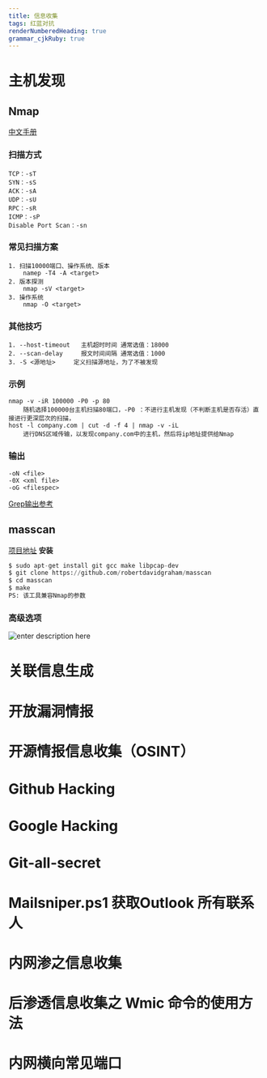 ```yaml
---
title: 信息收集
tags: 红蓝对抗
renderNumberedHeading: true
grammar_cjkRuby: true
---
```


# 主机发现
   ## Nmap
[中文手册](https://nmap.org/man/zh/index.html "https://nmap.org/man/zh/index.html")
   ### 扫描方式
   	TCP：-sT
	SYN：-sS
	ACK：-sA
	UDP：-sU
	RPC：-sR
	ICMP：-sP
	Disable Port Scan：-sn
   ### 常见扫描方案
``` nmap
1. 扫描10000端口、操作系统、版本
	namep -T4 -A <target>
2. 版本探测
	nmap -sV <target>
3. 操作系统
	nmap -O <target>
```
   ### 其他技巧  
``` nmap
1. --host-timeout   主机超时时间 通常选值：18000
2. --scan-delay     报文时间间隔 通常选值：1000
3. -S <源地址>     定义扫描源地址，为了不被发现
```
   ### 示例
``` nmap
nmap -v -iR 100000 -P0 -p 80
	随机选择100000台主机扫描80端口，-P0 ：不进行主机发现（不判断主机是否存活）直接进行更深层次的扫描，
host -l company.com | cut -d -f 4 | nmap -v -iL 
    进行DNS区域传输，以发现company.com中的主机，然后将ip地址提供给Nmap
```
   ### 输出
``` nmap
-oN <file>
-0X <xml file>
-oG <filespec>
```
   [Grep输出参考](http://www.unspecific.com/nmap-oG-output/ "http://www.unspecific.com/nmap-oG-output/")
   ## masscan
   [项目地址](https://github.com/robertdavidgraham/masscan  "https://github.com/robertdavidgraham/masscan")
   **安装**
``` python
$ sudo apt-get install git gcc make libpcap-dev
$ git clone https://github.com/robertdavidgraham/masscan
$ cd masscan
$ make
PS: 该工具兼容Nmap的参数
```
### 高级选项
![enter description here](https://gitee.com/zane_s/红蓝对抗/raw/master/小书匠/1617467231441.png)





















# 关联信息生成


# 开放漏洞情报


# 开源情报信息收集（OSINT）



# Github Hacking



# Google Hacking



# Git-all-secret





# Mailsniper.ps1 获取Outlook 所有联系人



# 内网渗之信息收集




# 后渗透信息收集之 Wmic 命令的使用方法



# 内网横向常见端口

